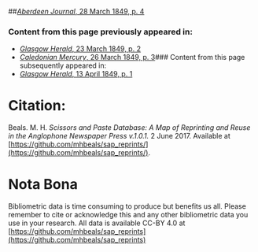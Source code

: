 ##[*Aberdeen Journal*, 28 March 1849, p. 4](https://mhbeals.github.io/sap_html/Aberdeen-Journal/Aberdeen-Journal-28-March-1849-p-4)

### Content from this page previously appeared in:
+ [*Glasgow Herald*, 23 March 1849, p. 2](https://mhbeals.github.io/sap_html/Glasgow-Herald/Glasgow-Herald-23-March-1849-p-2)
+ [*Caledonian Mercury*, 26 March 1849, p. 3](https://mhbeals.github.io/sap_html/Caledonian-Mercury/Caledonian-Mercury-26-March-1849-p-3)### Content from this page subsequently appeared in:
+ [*Glasgow Herald*, 13 April 1849, p. 1](https://mhbeals.github.io/sap_html/Glasgow-Herald/Glasgow-Herald-13-April-1849-p-1)
                    
# Citation: 

Beals. M. H. *Scissors and Paste Database: A Map of Reprinting and Reuse in the Anglophone Newspaper Press v.1.0.1.* 2 June 2017. Available at [https://github.com/mhbeals/sap_reprints/](https://github.com/mhbeals/sap_reprints/). 
                    
# Nota Bona

Bibliometric data is time consuming to produce but benefits us all. Please remember to cite or acknowledge this and any other bibliometric data you use in your research. All data is available CC-BY 4.0 at [https://github.com/mhbeals/sap_reprints](https://github.com/mhbeals/sap_reprints)